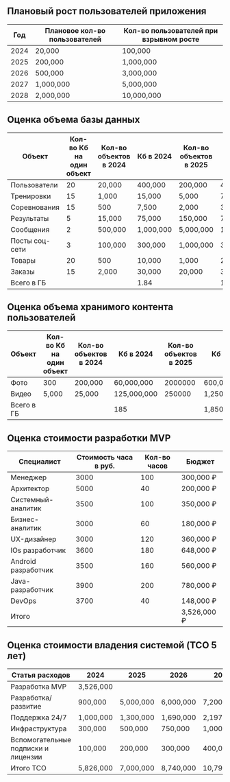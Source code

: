 ## Плановый рост пользователей приложения

| Год  | Плановое кол-во пользователей | Кол-во пользователей при взрывном росте |
|------|-------------------------------|-----------------------------------------|
| 2024 | 20,000                        | 100,000                                 |
| 2025 | 200,000                       | 1,000,000                               |
| 2026 | 500,000                       | 3,000,000                               |
| 2027 | 1,000,000                     | 5,000,000                               |
| 2028 | 2,000,000                     | 10,000,000                              |


## Оценка объема базы данных

| Объект         | Кол-во Кб на один объект | Кол-во объектов в 2024 | Кб в 2024 | Кол-во объектов в 2025 | Кб в 2025  | Кол-во объектов в 2026 | Кб в 2026  | Кол-во объектов в 2027 | Кб в 2027  | Кол-во объектов в 2028 | Кб в 2028   | Всего за 5 лет, Гб |
|----------------|--------------------------|------------------------|-----------|------------------------|------------|------------------------|------------|------------------------|------------|------------------------|-------------|--------------------|
| Пользователи   | 20                       | 20,000                 | 400,000   | 200,000                | 4,000,000  | 500,000                | 10,000,000 | 1,000,000              | 20,000,000 | 2,000,000              | 40,000,000  | 74.40              |
| Тренировки     | 15                       | 1,000                  | 15,000    | 5,000                  | 75,000     | 20,000                 | 300,000    | 40,000                 | 600,000    | 75,000                 | 1,125,000   | 2.12               |
| Соревнования   | 15                       | 500                    | 7,500     | 2,000                  | 30,000     | 10,000                 | 150,000    | 20,000                 | 300,000    | 50,000                 | 750,000     | 1.24               |
| Результаты     | 5                        | 15,000                 | 75,000    | 150,000                | 750,000    | 400,000                | 2,000,000  | 700,000                | 3,500,000  | 900,000                | 4,500,000   | 10.83              |
| Сообщения      | 2                        | 500,000                | 1,000,000 | 5,000,000              | 10,000,000 | 12,500,000             | 25,000,000 | 25,000,000             | 50,000,000 | 50,000,000             | 100,000,000 | 186.00             |
| Посты соц-сети | 3                        | 100,000                | 300,000   | 1,000,000              | 3,000,000  | 2,500,000              | 7,500,000  | 5,000,000              | 15,000,000 | 10,000,000             | 30,000,000  | 55.80              |
| Товары         | 20                       | 500                    | 10,000    | 1,000                  | 20,000     | 2,000                  | 40,000     | 4,000                  | 80,000     | 6,000                  | 120,000     | 0.27               |
| Заказы         | 15                       | 2,000                  | 30,000    | 20,000                 | 300,000    | 50,000                 | 750,000    | 100,000                | 1,500,000  | 200,000                | 3,000,000   | 5.58               |
| Всего в ГБ     |                          |                        | 1.84      |                        | 18.18      |                        | 45.74      |                        | 90.98      |                        | 179.50      | 336.23             |


## Оценка объема хранимого контента пользователей

| Объект     | Кол-во Кб на один объект | Кол-во объектов в 2024 | Кб в 2024   | Кол-во объектов в 2025 | Кб в 2025     | Кол-во объектов в 2026 | Кб в 2026     | Кол-во объектов в 2027 | Кб в 2027     | Кол-во объектов в 2028 | Кб в 2028      | Всего за 5 лет, Гб |
|------------|--------------------------|------------------------|-------------|------------------------|---------------|------------------------|---------------|------------------------|---------------|------------------------|----------------|--------------------|
| Фото       | 300                      | 200,000                | 60,000,000  | 2000000                | 600,000,000   | 5000000                | 1,500,000,000 | 10000000               | 3,000,000,000 | 20000000               | 6,000,000,000  | 11,160.00          |
| Видео      | 5,000                    | 25,000                 | 125,000,000 | 250000                 | 1,250,000,000 | 625000                 | 3,125,000,000 | 1250000                | 6,250,000,000 | 2500000                | 12,500,000,000 | 23,250.00          |
| Всего в ГБ |                          |                        | 185         |                        | 1,850         |                        | 4,625         |                        | 9,250         |                        | 18,500         | 34,410             |


## Оценка стоимости разработки MVP

| Специалист          | Стоимость часа в руб. | Кол-во часов | Бюджет      |
|---------------------|-----------------------|--------------|-------------|
| Менеджер            | 3000                  | 100          | 300,000 ₽   |
| Архитектор          | 5000                  | 40           | 200,000 ₽   |
| Системный-аналитик  | 3500                  | 100          | 350,000 ₽   |
| Бизнес-аналитик     | 3000                  | 60           | 180,000 ₽   |
| UX-дизайнер         | 3000                  | 120          | 360,000 ₽   |
| IOs разработчик     | 3600                  | 180          | 648,000 ₽   |
| Android разработчик | 3500                  | 160          | 560,000 ₽   |
| Java-разработчик    | 3900                  | 200          | 780,000 ₽   |
| DevOps              | 3700                  | 40           | 148,000 ₽   |
| Итого               |                       |              | 3,526,000 ₽ |


## Оценка стоимости владения системой (TCO 5 лет)

| Статья расходов                     | 2024      | 2025      | 2026      | 2027       | 2028       | TCO 5 лет  |
|-------------------------------------|-----------|-----------|-----------|------------|------------|------------|
| Разработка MVP                      | 3,526,000 |           |           |            |            | 3,526,000  |
| Разработка/развитие                 | 900,000   | 5,000,000 | 6,000,000 | 7,200,000  | 8,640,000  | 27,740,000 |
| Поддержка 24/7                      | 1,000,000 | 1,300,000 | 1,690,000 | 2,197,000  | 2,856,100  | 9,043,100  |
| Инфраструктура                      | 300,000   | 500,000   | 750,000   | 1,000,000  | 1,500,000  | 4,050,000  |
| Вспомогательные подписки и лицензии | 100,000   | 200,000   | 300,000   | 400,000    | 500,000    | 1,500,000  |
| Итого TCO                           | 5,826,000 | 7,000,000 | 8,740,000 | 10,797,000 | 13,496,100 | 45,859,100 |

